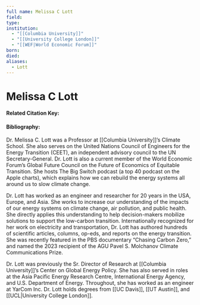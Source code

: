 ```yaml
---
full name: Melissa C Lott
field:
type:
institution:
  - "[[Columbia University]]"
  - "[[University College London]]"
  - "[[WEF|World Economic Forum]]"
born:
died:
aliases:
  - Lott
---
```


# Melissa C Lott
#### Related Citation Key:

#### Bibliography:
Dr. Melissa C. Lott was a Professor at [[Columbia University]]’s Climate School. She also serves on the United Nations Council of Engineers for the Energy Transition (CEET), an independent advisory council to the UN Secretary-General. Dr. Lott is also a current member of the World Economic Forum’s Global Future Council on the Future of Economics of Equitable Transition. She hosts The Big Switch podcast (a top 40 podcast on the Apple charts), which explains how we can rebuild the energy systems all around us to slow climate change.

Dr. Lott has worked as an engineer and researcher for 20 years in the USA, Europe, and Asia. She works to increase our understanding of the impacts of our energy systems on climate change, air pollution, and public health. She directly applies this understanding to help decision-makers mobilize solutions to support the low-carbon transition. Internationally recognized for her work on electricity and transportation, Dr. Lott has authored hundreds of scientific articles, columns, op-eds, and reports on the energy transition. She was recently featured in the PBS documentary “Chasing Carbon Zero,” and named the 2023 recipient of the AGU Pavel S. Molchanov Climate Communications Prize.

Dr. Lott was previously the Sr. Director of Research at [[Columbia University]]’s Center on Global Energy Policy. She has also served in roles at the Asia Pacific Energy Research Centre, International Energy Agency, and U.S. Department of Energy. Throughout, she has worked as an engineer at YarCom Inc. Dr. Lott holds degrees from [[UC Davis]], [[UT Austin]], and [[UCL|University College London]].